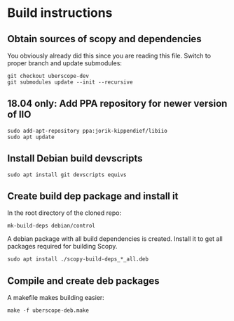 # Build instructions

## Obtain sources of scopy and dependencies

You obviously already did this since you are reading this file. Switch to proper
branch and update submodules:

```
git checkout uberscope-dev
git submodules update --init --recursive
```

## 18.04 only: Add PPA repository for newer version of IIO

```
sudo add-apt-repository ppa:jorik-kippendief/libiio
sudo apt update
```

## Install Debian build devscripts

```
sudo apt install git devscripts equivs
```

## Create build dep package and install it

In the root directory of the cloned repo:

```
mk-build-deps debian/control
```

A debian package with all build dependencies is created. Install it to get all
packages required for building Scopy.

```
sudo apt install ./scopy-build-deps_*_all.deb
```

## Compile and create deb packages

A makefile makes building easier:

```
make -f uberscope-deb.make
```

